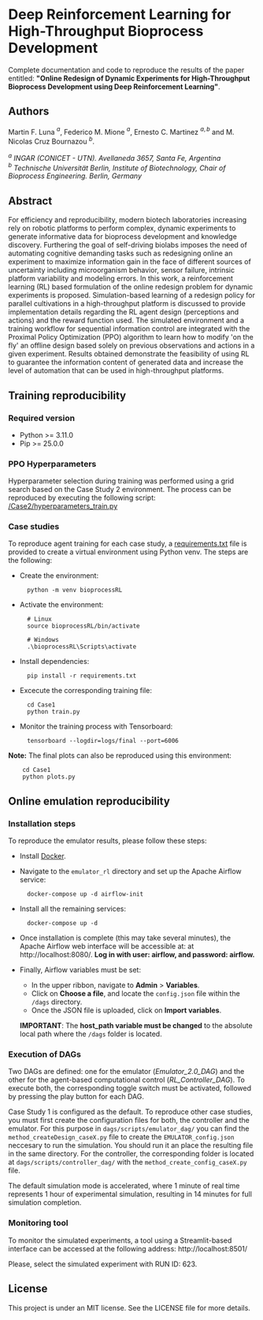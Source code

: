 # Deep Reinforcement Learning for High-Throughput Bioprocess Development

Complete documentation and code to reproduce the results of the paper entitled: **"Online Redesign of Dynamic Experiments for High-Throughput Bioprocess Development using Deep Reinforcement Learning"**.

## Authors
Martin F. Luna $^a$, Federico M. Mione $^a$, Ernesto C. Martinez $^{a,b}$ and M. Nicolas Cruz Bournazou $^b$.

$^a$ *INGAR (CONICET - UTN). Avellaneda 3657, Santa Fe, Argentina*<br>
$^b$ *Technische Universität Berlin, Institute of Biotechnology, Chair of Bioprocess Engineering. Berlin, Germany*

## Abstract
For efficiency and reproducibility, modern biotech laboratories increasing rely on robotic platforms to perform complex, dynamic experiments to generate informative data for bioprocess development and knowledge discovery. Furthering the goal of self-driving biolabs imposes the need of automating cognitive demanding tasks such as redesigning online an experiment to maximize information gain in the face of different sources of uncertainty including microorganism behavior, sensor failure, intrinsic platform variability and modeling errors. In this work, a reinforcement learning (RL) based formulation of the online redesign problem for dynamic experiments is proposed. Simulation-based learning of a redesign policy for parallel cultivations in a high-throughput platform is discussed to provide implementation details regarding the RL agent design (perceptions and actions) and the reward function used. The simulated environment and a training workflow for sequential information control are integrated with the Proximal Policy Optimization (PPO) algorithm to learn how to modify 'on the fly' an offline design based solely on previous observations and actions in a given experiment. Results obtained demonstrate the feasibility of using RL to guarantee the information content of generated data and increase the level of automation that can be used in high-throughput platforms.

## Training reproducibility

### Required version

* Python >= 3.11.0
* Pip >= 25.0.0

### PPO Hyperparameters
Hyperparameter selection during training was performed using a grid search based on the Case Study 2 environment. The process can be reproduced by executing the following script: [/Case2/hyperparameters_train.py](Case2/hyperparameters_train.py)

### Case studies
To reproduce agent training for each case study, a [requirements.txt](requirements.txt) file is provided to create a virtual environment using Python venv. The steps are the following:

* Create the environment:

        python -m venv bioprocessRL

* Activate the environment:

        # Linux
        source bioprocessRL/bin/activate 
        
        # Windows
        .\bioprocessRL\Scripts\activate

* Install dependencies:

        pip install -r requirements.txt

* Excecute the corresponding training file:

        cd Case1
        python train.py

* Monitor the training process with Tensorboard:

        tensorboard --logdir=logs/final --port=6006


**Note:** The final plots can also be reproduced using this environment:

        cd Case1
        python plots.py

## Online emulation reproducibility

### Installation steps

To reproduce the emulator results, please follow these steps:

* Install [Docker](https://www.docker.com/).

* Navigate to the `emulator_rl` directory and set up the Apache Airflow service:

        docker-compose up -d airflow-init 

* Install all the remaining services:

        docker-compose up -d

* Once installation is complete (this may take several minutes), the Apache Airflow web interface will be accessible at: at http://localhost:8080/.
**Log in with user: airflow, and password: airflow.**

* Finally, Airflow variables must be set:

    * In the upper ribbon, navigate to **Admin** > **Variables**.
    * Click on **Choose a file**, and locate the `config.json` file within the `/dags` directory.
    * Once the JSON file is uploaded, click on **Import variables**.
    
    **IMPORTANT**: The **host_path variable must be changed** to the absolute local path where the `/dags` folder is located.


### Execution of DAGs
Two DAGs are defined: one for the emulator (*Emulator_2.0_DAG*) and the other for the agent-based computational control (*RL_Controller_DAG*). To execute both, the corresponding toggle switch must be activated, followed by pressing the play button for each DAG.

Case Study 1 is configured as the default. To reproduce other case studies, you must first create the configuration files for both, the controller and the emulator. For this purpose in `dags/scripts/emulator_dag/` you can find the `method_createDesign_caseX.py` file to create the `EMULATOR_config.json` neccesary to run the simulation. You should run it an place the resulting file in the same directory. For the controller, the corresponding folder is located at `dags/scripts/controller_dag/` with the `method_create_config_caseX.py` file.

The default simulation mode is accelerated, where 1 minute of real time represents 1 hour of experimental simulation, resulting in 14 minutes for full simulation completion.

### Monitoring tool
To monitor the simulated experiments, a tool using a Streamlit-based interface can be accessed at the following address: http://localhost:8501/

Please, select the simulated experiment with RUN ID: 623.

## License
This project is under an MIT license. See the LICENSE file for more details.
